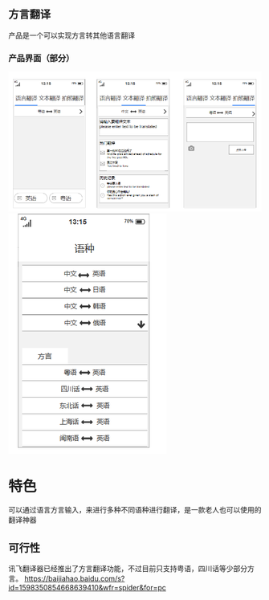 ## 方言翻译
产品是一个可以实现方言转其他语言翻译

### 产品界面（部分）
![img](img/首页.png)
![img](img/语种.png)

# 特色
可以通过语言方言输入，来进行多种不同语种进行翻译，是一款老人也可以使用的翻译神器

## 可行性
讯飞翻译器已经推出了方言翻译功能，不过目前只支持粤语，四川话等少部分方言。
https://baijiahao.baidu.com/s?id=1598350854668639410&wfr=spider&for=pc
